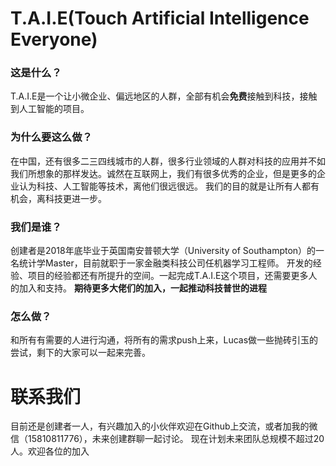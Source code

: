 # T.A.I.E(Touch Artificial Intelligence Everyone)
### 这是什么？
  T.A.I.E是一个让小微企业、偏远地区的人群，全部有机会**免费**接触到科技，接触到人工智能的项目。

### 为什么要这么做？
  在中国，还有很多二三四线城市的人群，很多行业领域的人群对科技的应用并不如我们所想象的那样发达。诚然在互联网上，我们有很多优秀的企业，但是更多的企业认为科技、人工智能等技术，离他们很远很远。
  我们的目的就是让所有人都有机会，离科技更进一步。

### 我们是谁？
  创建者是2018年底毕业于英国南安普顿大学（University of Southampton）的一名统计学Master，目前就职于一家金融类科技公司任机器学习工程师。
  开发的经验、项目的经验都还有所提升的空间。一起完成T.A.I.E这个项目，还需要更多人的加入和支持。
  **期待更多大佬们的加入，一起推动科技普世的进程**
  
### 怎么做？
  和所有有需要的人进行沟通，将所有的需求push上来，Lucas做一些抛砖引玉的尝试，剩下的大家可以一起来完善。
  

# 联系我们
  目前还是创建者一人，有兴趣加入的小伙伴欢迎在Github上交流，或者加我的微信（15810811776），未来创建群聊一起讨论。
  现在计划未来团队总规模不超过20人。欢迎各位的加入
  
